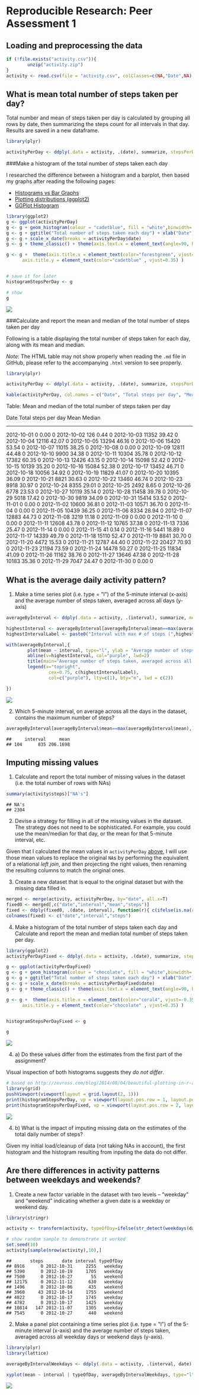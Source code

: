 # Reproducible Research: Peer Assessment 1


## Loading and preprocessing the data

```r
if (!file.exists("activity.csv")){
        unzip("activity.zip")
}
activity <- read.csv(file = "activity.csv", colClasses=c(NA,"Date",NA), stringsAsFactors=T, header = TRUE)
```


## What is mean total number of steps taken per day?

Total number and mean of steps taken per day is calculated by grouping all rows by date, then summarizing the steps count for all intervals in that day. Results are saved in a new dataframe.

<a id="totalstepsperday"></a>


```r
library(plyr)

activityPerDay <- ddply(.data = activity, .(date), summarize, stepsPerDay=sum(steps,na.rm = TRUE))
```

###Make a histogram of the total number of steps taken each day

I researched the difference between a histogram and a barplot, then based my graphs after reading the following pages:

* [Histograms vs Bar Graphs](http://www.shodor.org/interactivate/discussions/HistogramsVsBarGraph/)
* [Plotting distributions (ggplot2)](http://www.cookbook-r.com/Graphs/Plotting_distributions_(ggplot2)/) 
* [GGPlot Histogram](http://docs.ggplot2.org/current/geom_histogram.html)


```r
library(ggplot2)
g <- ggplot(activityPerDay) 
g <- g + geom_histogram(colour = "cadetblue", fill = "white",binwidth=.1, position="identity", aes(x=date, y=stepsPerDay), stat="identity")
g <- g + ggtitle("Total number of steps taken each day") + xlab("Date") + ylab("Total steps per day")
g <- g + scale_x_date(breaks = activityPerDay$date)
g <- g + theme_classic() + theme(axis.text.x = element_text(angle=90, hjust=1))

g <- g +  theme(axis.title.x = element_text(color="forestgreen", vjust=-0.35),
      axis.title.y = element_text(color="cadetblue" , vjust=0.35) ) 


# save it for later
histogramStepsPerDay <- g

# show
g
```

![](PA1_template_files/figure-html/histogram_steps_per_day-1.png) 


###Calculate and report the mean and median of the total number of steps taken per day

Following is a table displaying the total number of steps taken for each day, along with its mean and median.

*Note*: The HTML table may not show properly when reading the `.md` file in GitHub, please refer to the accompanying `.html` version to see properly.



```r
library(plyr)

activityPerDay <- ddply(.data = activity, .(date), summarize, stepsPerDay=sum(steps,na.rm = TRUE), mean= ifelse(is.na(mean(steps, na.rm = T)),0,round(mean(steps, na.rm=T),2)) , median= ifelse(is.na(median(steps, na.rm = T)),0,median(steps, na.rm=T)) )

kable(activityPerDay, col.names = c("Date", "Total steps per day", "Mean", "Median"), caption="Mean and median of the total number of steps taken per day")
```



Table: Mean and median of the total number of steps taken per day

Date          Total steps per day    Mean   Median
-----------  --------------------  ------  -------
2012-10-01                      0    0.00        0
2012-10-02                    126    0.44        0
2012-10-03                  11352   39.42        0
2012-10-04                  12116   42.07        0
2012-10-05                  13294   46.16        0
2012-10-06                  15420   53.54        0
2012-10-07                  11015   38.25        0
2012-10-08                      0    0.00        0
2012-10-09                  12811   44.48        0
2012-10-10                   9900   34.38        0
2012-10-11                  10304   35.78        0
2012-10-12                  17382   60.35        0
2012-10-13                  12426   43.15        0
2012-10-14                  15098   52.42        0
2012-10-15                  10139   35.20        0
2012-10-16                  15084   52.38        0
2012-10-17                  13452   46.71        0
2012-10-18                  10056   34.92        0
2012-10-19                  11829   41.07        0
2012-10-20                  10395   36.09        0
2012-10-21                   8821   30.63        0
2012-10-22                  13460   46.74        0
2012-10-23                   8918   30.97        0
2012-10-24                   8355   29.01        0
2012-10-25                   2492    8.65        0
2012-10-26                   6778   23.53        0
2012-10-27                  10119   35.14        0
2012-10-28                  11458   39.78        0
2012-10-29                   5018   17.42        0
2012-10-30                   9819   34.09        0
2012-10-31                  15414   53.52        0
2012-11-01                      0    0.00        0
2012-11-02                  10600   36.81        0
2012-11-03                  10571   36.70        0
2012-11-04                      0    0.00        0
2012-11-05                  10439   36.25        0
2012-11-06                   8334   28.94        0
2012-11-07                  12883   44.73        0
2012-11-08                   3219   11.18        0
2012-11-09                      0    0.00        0
2012-11-10                      0    0.00        0
2012-11-11                  12608   43.78        0
2012-11-12                  10765   37.38        0
2012-11-13                   7336   25.47        0
2012-11-14                      0    0.00        0
2012-11-15                     41    0.14        0
2012-11-16                   5441   18.89        0
2012-11-17                  14339   49.79        0
2012-11-18                  15110   52.47        0
2012-11-19                   8841   30.70        0
2012-11-20                   4472   15.53        0
2012-11-21                  12787   44.40        0
2012-11-22                  20427   70.93        0
2012-11-23                  21194   73.59        0
2012-11-24                  14478   50.27        0
2012-11-25                  11834   41.09        0
2012-11-26                  11162   38.76        0
2012-11-27                  13646   47.38        0
2012-11-28                  10183   35.36        0
2012-11-29                   7047   24.47        0
2012-11-30                      0    0.00        0

## What is the average daily activity pattern?

1. Make a time series plot (i.e. type = "l") of the 5-minute interval (x-axis) and the average number of steps taken, averaged across all days (y-axis)


```r
averageByInterval <- ddply(.data = activity, .(interval), summarize, mean=mean(steps, na.rm=T ))

highestInterval <- averageByInterval[averageByInterval$mean==max(averageByInterval$mean),"interval"]
highestIntervalLabel <- paste0("Interval with max # of steps (",highestInterval,")")

with(averageByInterval,{
        plot(mean ~ interval, type="l", ylab = "Average number of steps", xlab="Interval")
        abline(v=highestInterval, col="purple", lwd=2)
        title(main="Average number of steps taken, averaged across all days, per 5 min interval")
        legend(x="topright", 
                cex=0.75, c(highestIntervalLabel), 
                col=c("purple"), lty=c(1), bty="n", lwd = c(2))

})
```

![](PA1_template_files/figure-html/timeseriesplot-1.png) 

2. Which 5-minute interval, on average across all the days in the dataset, contains the maximum number of steps?



```r
averageByInterval[averageByInterval$mean==max(averageByInterval$mean),]
```

```
##     interval     mean
## 104      835 206.1698
```


## Imputing missing values

1. Calculate and report the total number of missing values in the dataset (i.e. the total number of rows with NAs)


```r
summary(activity$steps)["NA's"]
```

```
## NA's 
## 2304
```

2. Devise a strategy for filling in all of the missing values in the dataset. The strategy does not need to be sophisticated. For example, you could use the mean/median for that day, or the mean for that 5-minute interval, etc.

Given that I calculated the mean values in `activityPerDay` [above](#totalstepsperday), I will use those mean values to replace the original `NA`s by performing the equivalent of a relational _left join_, and then projecting the right values, then renaming the resulting columns to match the original ones. 

3. Create a new dataset that is equal to the original dataset but with the missing data filled in.


```r
merged <- merge(activity, activityPerDay, by="date", all.x=T)
fixed0 <- merged[,c("date","interval","mean","steps")]
fixed <- ddply(fixed0, .(date, interval), function(r){ c(ifelse(is.na(r$steps),r$mean,r$steps))})
colnames(fixed) <- c("date","interval","steps")
```

4. Make a histogram of the total number of steps taken each day and Calculate and report the mean and median total number of steps taken per day. 


```r
library(ggplot2)
activityPerDayFixed <- ddply(.data = activity, .(date), summarize, stepsPerDay=sum(steps,na.rm = TRUE))

g <- ggplot(activityPerDayFixed) 
g <- g + geom_histogram(colour = "chocolate", fill = "white",binwidth=.1, position="identity", aes(x=date, y=stepsPerDay), stat="identity")
g <- g + ggtitle("Total number of steps taken each day") + xlab("Date") + ylab("Total steps per day")
g <- g + scale_x_date(breaks = activityPerDayFixed$date)
g <- g + theme_classic() + theme(axis.text.x = element_text(angle=90, hjust=1))

g <- g +  theme(axis.title.x = element_text(color="coral4", vjust=-0.35),
      axis.title.y = element_text(color="chocolate" , vjust=0.35) ) 


histogramStepsPerDayFixed <- g

g
```

![](PA1_template_files/figure-html/histogram_steps_per_day_fixed-1.png) 

4. a) Do these values differ from the estimates from the first part of the assignment? 

Visual inspection of both histograms suggests they *do not differ*.


```r
# based on http://zevross.com/blog/2014/08/04/beautiful-plotting-in-r-a-ggplot2-cheatsheet-3/#put-two-potentially-unrelated-plots-side-by-side-pushviewport
library(grid)
pushViewport(viewport(layout = grid.layout(2, 1)))
print(histogramStepsPerDay, vp = viewport(layout.pos.row = 1, layout.pos.col = 1))
print(histogramStepsPerDayFixed, vp = viewport(layout.pos.row = 2, layout.pos.col = 1))
```

![](PA1_template_files/figure-html/unnamed-chunk-2-1.png) 

4. b) What is the impact of imputing missing data on the estimates of the total daily number of steps?

Given my initial load/cleanup of data (not taking NAs in account), the first histogram and the histogram resulting from inputing the data do not differ.

## Are there differences in activity patterns between weekdays and weekends?

1. Create a new factor variable in the dataset with two levels – “weekday” and “weekend” indicating whether a given date is a weekday or weekend day.

```r
library(stringr)

activity <- transform(activity, typeOfDay=ifelse(str_detect(weekdays(date),"Sunday|Saturday"),"weekend","weekday"))

# show random sample to demonstrate it worked
set.seed(10)
activity[sample(nrow(activity),10),]
```

```
##       steps       date interval typeOfDay
## 8916      0 2012-10-31     2255   weekday
## 5390      0 2012-10-19     1705   weekday
## 7500      0 2012-10-27       55   weekend
## 12175     0 2012-11-12      630   weekday
## 1496      0 2012-10-06      435   weekend
## 3960     43 2012-10-14     1755   weekend
## 4822      0 2012-10-17     1745   weekday
## 4782      0 2012-10-17     1425   weekday
## 10814   147 2012-11-07     1305   weekday
## 7545      0 2012-10-27      440   weekend
```

2. Make a panel plot containing a time series plot (i.e. type = "l") of the 5-minute interval (x-axis) and the average number of steps taken, averaged across all weekday days or weekend days (y-axis). 


```r
library(plyr)
library(lattice)

averageByIntervalWeekdays <- ddply(.data = activity, .(interval, date), summarize, mean=mean(steps, na.rm=T ), typeOfDay=typeOfDay)

xyplot(mean ~ interval | typeOfDay, averageByIntervalWeekdays, type="l", xlab = "Interval", ylab="Number of Steps", layout = c(1,2))
```

![](PA1_template_files/figure-html/totalstepsperdayByWeekdays-1.png) 

